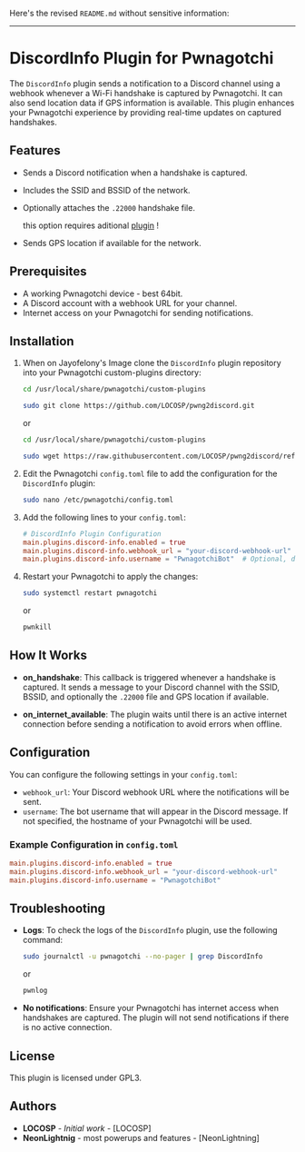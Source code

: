 Here's the revised `README.md` without sensitive information:

---

# DiscordInfo Plugin for Pwnagotchi

The `DiscordInfo` plugin sends a notification to a Discord channel using a webhook whenever a Wi-Fi handshake is captured by Pwnagotchi. It can also send location data if GPS information is available. This plugin enhances your Pwnagotchi experience by providing real-time updates on captured handshakes.

## Features

- Sends a Discord notification when a handshake is captured.
- Includes the SSID and BSSID of the network.
- Optionally attaches the `.22000` handshake file.
    
    this option requires aditional [plugin](https://github.com/PwnPeter/pwnagotchi-plugins/blob/master/hashie-hcxpcapngtool.py) !
- Sends GPS location if available for the network.

## Prerequisites

- A working Pwnagotchi device - best 64bit.
- A Discord account with a webhook URL for your channel.
- Internet access on your Pwnagotchi for sending notifications.

## Installation

1. When on Jayofelony's Image clone the `DiscordInfo` plugin repository into your Pwnagotchi custom-plugins directory:
    ```bash
    cd /usr/local/share/pwnagotchi/custom-plugins

    sudo git clone https://github.com/LOCOSP/pwng2discord.git
    ```
    or
    ```bash
    cd /usr/local/share/pwnagotchi/custom-plugins

    sudo wget https://raw.githubusercontent.com/LOCOSP/pwng2discord/refs/heads/main/discord-info.py
    ```

2. Edit the Pwnagotchi `config.toml` file to add the configuration for the `DiscordInfo` plugin:
    ```bash
    sudo nano /etc/pwnagotchi/config.toml
    ```

3. Add the following lines to your `config.toml`:
    ```toml
    # DiscordInfo Plugin Configuration
    main.plugins.discord-info.enabled = true
    main.plugins.discord-info.webhook_url = "your-discord-webhook-url"
    main.plugins.discord-info.username = "PwnagotchiBot"  # Optional, defaults to hostname
    ```

4. Restart your Pwnagotchi to apply the changes:
    ```bash
    sudo systemctl restart pwnagotchi
    ```
    or
    ```bash
    pwnkill
    ```

## How It Works

- **on_handshake**: This callback is triggered whenever a handshake is captured. It sends a message to your Discord channel with the SSID, BSSID, and optionally the `.22000` file and GPS location if available.
  
- **on_internet_available**: The plugin waits until there is an active internet connection before sending a notification to avoid errors when offline.

## Configuration

You can configure the following settings in your `config.toml`:

- `webhook_url`: Your Discord webhook URL where the notifications will be sent.
- `username`: The bot username that will appear in the Discord message. If not specified, the hostname of your Pwnagotchi will be used.

### Example Configuration in `config.toml`
```toml
main.plugins.discord-info.enabled = true
main.plugins.discord-info.webhook_url = "your-discord-webhook-url"
main.plugins.discord-info.username = "PwnagotchiBot"
```

## Troubleshooting

- **Logs**: To check the logs of the `DiscordInfo` plugin, use the following command:
    ```bash
    sudo journalctl -u pwnagotchi --no-pager | grep DiscordInfo
    ```
    or
    ```bash
    pwnlog
    ```

- **No notifications**: Ensure your Pwnagotchi has internet access when handshakes are captured. The plugin will not send notifications if there is no active connection.

## License

This plugin is licensed under GPL3.

## Authors

- **LOCOSP** - *Initial work* - [LOCOSP]
- **NeonLightnig** - most powerups and features - [NeonLightning]
